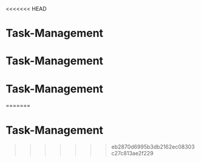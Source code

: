 <<<<<<< HEAD
# Task-Management
# Task-Management
# Task-Management
=======
# Task-Management
>>>>>>> eb2870d6995b3db2162ec08303c27c813ae2f229
